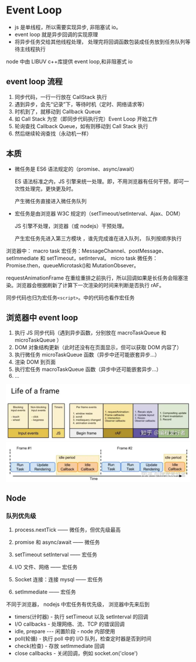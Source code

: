 # Event Loop

- js 是单线程，所以需要实现异步, 非阻塞试 io。
- event loop 就是异步回调的实现原理
- 将异步任务交给其他线程处理， 处理完将回调函数包装成任务放到任务队列等待主线程执行

node 中由 LIBUV c++库提供 event loop,和非阻塞式 io

## event loop 流程

1. 同步代码，一行一行放在 CallStack 执行
2. 遇到异步，会先“记录”下，等待时机（定时、网络请求等）
3. 时机到了，就移动到 Callback Queue
4. 如 Call Stack 为空（即同步代码执行完）Event Loop 开始工作
5. 轮询查找 Callback Queue，如有则移动到 Call Stack 执行
6. 然后继续轮询查找（永动机一样）

## 本质

- 微任务是 ES6 语法规定的（promise、async/await）

  ES 语法标准之内，JS 引擎来统一处理。即，不用浏览器有任何干预，即可一次性处理完，更快更及时。

  产生微任务直接进入微任务队列

- 宏任务是由浏览器 W3C 规定的（setTimeout/setInterval、Ajax、DOM）

  JS 引擎不处理，浏览器（或 nodejs）干预处理。

  产生宏任务先进入第三方模块 ，谁先完成谁在进入队列， 队列按顺序执行

浏览器中：
macro task 宏任务：MessageChannel、postMessage、setImmediate 和 setTimeout，setInterval。
micro task 微任务：Promise.then，queueMicrotask()和 MutationObsever。

requestAnimationFrame 在重绘重排之前执行，所以回调如果是长任务会阻塞渲染。浏览器会根据刷新了计算下一次渲染的时间来判断是否执行 rAF。

同步代码也归为宏任务`<script>`。中的代码也看作宏任务

## 浏览器中 event loop

1. 执行 JS 同步代码（遇到异步函数，分别放在 macroTaskQueue 和 microTaskQueue ）
2. DOM 对象结构更新（此时还没有在页面显示，但可以获取 DOM 内容了）
3. 执行微任务 microTaskQueue 函数（异步中还可能嵌套异步...）
4. 渲染 DOM 到页面
5. 执行宏任务 macroTaskQueue 函数（异步中还可能嵌套异步...）
6. ...

![Life of a frame](/images/Life-of-a-frame.jpg)
![frame of browser](/images/v2-5980966fe9c651d8868c69cd85bdfabe_r.jpg)

## Node

### 队列优先级

1. process.nextTick —— 微任务，但优先级最高
2. promise 和 async/await —— 微任务

3. setTimeout setInterval —— 宏任务
4. I/O 文件、网络 —— 宏任务
5. Socket 连接：连接 mysql —— 宏任务
6. setImmediate —— 宏任务

不同于浏览器， nodejs 中宏任务有优先级， 浏览器中先来后到

- timers(计时器) - 执行 setTimeout 以及 setInterval 的回调
- I/O callbacks - 处理网络、流、TCP 的错误回调
- idle, prepare --- 闲置阶段 - node 内部使用
- poll(轮循) - 执行 poll 中的 I/O 队列，检查定时器是否到时间
- check(检查) - 存放 setImmediate 回调
- close callbacks - 关闭回调，例如 socket.on('close')

